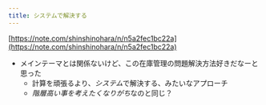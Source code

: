 ```yaml
---
title: システムで解決する
---
```


[https://note.com/shinshinohara/n/n5a2fec1bc22a](https://note.com/shinshinohara/n/n5a2fec1bc22a)

* メインテーマとは関係ないけど、この在庫管理の問題解決方法好きだなーと思った
  * 計算を頑張るより、*システム*で解決する、みたいなアプローチ
  * *階層高い事を考えたくなりがち*なのと同じ？
